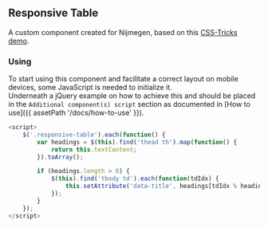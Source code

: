 ## Responsive Table

A custom component created for Nijmegen, based on this [CSS-Tricks demo](https://css-tricks.com/examples/ResponsiveTables/responsive.php).

### Using

To start using this component and facilitate a correct layout on mobile devices, some JavaScript is needed to initialize it.<br>
Underneath a jQuery example on how to achieve this and should be placed in the `Additional component(s) script` section as documented in [How to use]({{ assetPath '/docs/how-to-use' }}).

```javascript
<script>
    $('.responsive-table').each(function() {
        var headings = $(this).find('thead th').map(function() {
            return this.textContent;
        }).toArray();

        if (headings.length > 0) {
            $(this).find('tbody td').each(function(tdIdx) {
                this.setAttribute('data-title', headings[tdIdx % headings.length]);
            });
        }
    });
</script>
```
